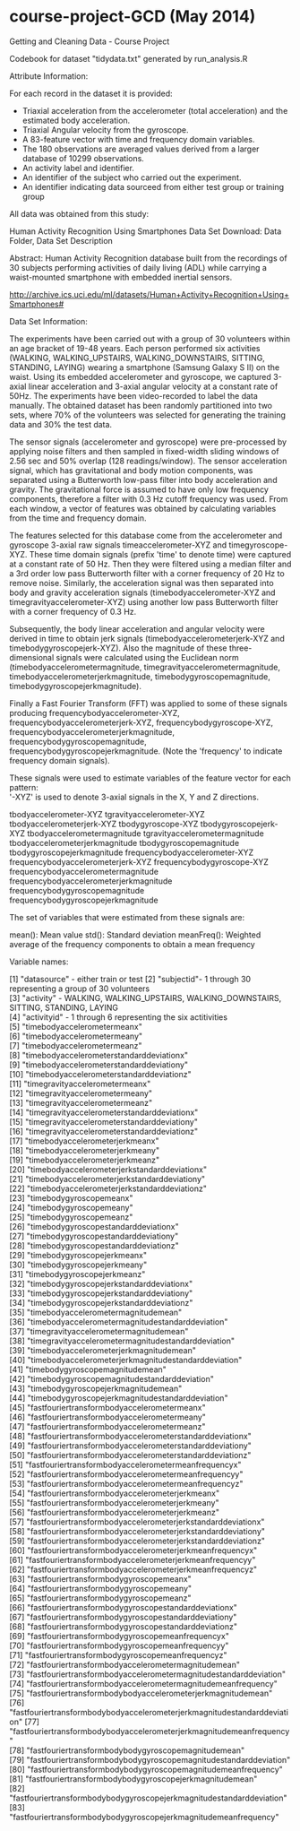course-project-GCD (May 2014)
===============

Getting and Cleaning Data - Course Project

Codebook for dataset "tidydata.txt" generated by run_analysis.R

Attribute Information:

For each record in the dataset it is provided: 
- Triaxial acceleration from the accelerometer (total acceleration) and the estimated body acceleration. 
- Triaxial Angular velocity from the gyroscope. 
- A 83-feature vector with time and frequency domain variables. 
- The 180 observations are averaged values derived from a larger database of 10299 observations.
- An activity label and identifier.
- An identifier of the subject who carried out the experiment.
- An identifier indicating data sourceed from either test group or training group

All data was obtained from this study:

Human Activity Recognition Using Smartphones Data Set 
Download: Data Folder, Data Set Description

Abstract: Human Activity Recognition database built from the recordings of 30 subjects performing activities of daily living (ADL) while carrying a waist-mounted smartphone with embedded inertial sensors.

http://archive.ics.uci.edu/ml/datasets/Human+Activity+Recognition+Using+Smartphones#

Data Set Information:

The experiments have been carried out with a group of 30 volunteers within an age bracket of 19-48 years. Each person performed six activities (WALKING, WALKING_UPSTAIRS, WALKING_DOWNSTAIRS, SITTING, STANDING, LAYING) wearing a smartphone (Samsung Galaxy S II) on the waist. Using its embedded accelerometer and gyroscope, we captured 3-axial linear acceleration and 3-axial angular velocity at a constant rate of 50Hz. The experiments have been video-recorded to label the data manually. The obtained dataset has been randomly partitioned into two sets, where 70% of the volunteers was selected for generating the training data and 30% the test data. 

The sensor signals (accelerometer and gyroscope) were pre-processed by applying noise filters and then sampled in fixed-width sliding windows of 2.56 sec and 50% overlap (128 readings/window). The sensor acceleration signal, which has gravitational and body motion components, was separated using a Butterworth low-pass filter into body acceleration and gravity. The gravitational force is assumed to have only low frequency components, therefore a filter with 0.3 Hz cutoff frequency was used. From each window, a vector of features was obtained by calculating variables from the time and frequency domain. 

The features selected for this database come from the accelerometer and gyroscope 3-axial raw signals timeaccelerometer-XYZ and timegyroscope-XYZ. These time domain signals (prefix 'time' to denote time) were captured at a constant rate of 50 Hz. Then they were filtered using a median filter and a 3rd order low pass Butterworth filter with a corner frequency of 20 Hz to remove noise. Similarly, the acceleration signal was then separated into body and gravity acceleration signals (timebodyaccelerometer-XYZ and timegravityaccelerometer-XYZ) using another low pass Butterworth filter with a corner frequency of 0.3 Hz. 

Subsequently, the body linear acceleration and angular velocity were derived in time to obtain jerk signals (timebodyaccelerometerjerk-XYZ and timebodygyroscopejerk-XYZ). Also the magnitude of these three-dimensional signals were calculated using the Euclidean norm (timebodyaccelerometermagnitude, timegravityaccelerometermagnitude, timebodyaccelerometerjerkmagnitude, timebodygyroscopemagnitude, timebodygyroscopejerkmagnitude). 

Finally a Fast Fourier Transform (FFT) was applied to some of these signals producing frequencybodyaccelerometer-XYZ, frequencybodyaccelerometerjerk-XYZ, frequencybodygyroscope-XYZ, frequencybodyaccelerometerjerkmagnitude, frequencybodygyroscopemagnitude, frequencybodygyroscopejerkmagnitude. (Note the 'frequency' to indicate frequency domain signals). 

These signals were used to estimate variables of the feature vector for each pattern:  
'-XYZ' is used to denote 3-axial signals in the X, Y and Z directions.

tbodyaccelerometer-XYZ
tgravityaccelerometer-XYZ
tbodyaccelerometerjerk-XYZ
tbodygyroscope-XYZ
tbodygyroscopejerk-XYZ
tbodyaccelerometermagnitude
tgravityaccelerometermagnitude
tbodyaccelerometerjerkmagnitude
tbodygyroscopemagnitude
tbodygyroscopejerkmagnitude
frequencybodyaccelerometer-XYZ
frequencybodyaccelerometerjerk-XYZ
frequencybodygyroscope-XYZ
frequencybodyaccelerometermagnitude
frequencybodyaccelerometerjerkmagnitude
frequencybodygyroscopemagnitude
frequencybodygyroscopejerkmagnitude

The set of variables that were estimated from these signals are: 

mean(): Mean value
std(): Standard deviation
meanFreq(): Weighted average of the frequency components to obtain a mean frequency


Variable names:

 [1] "datasource" - either train or test
 [2] "subjectid"- 1 through 30 representing a group of 30 volunteers                                                        
 [3] "activity" - WALKING, WALKING_UPSTAIRS, WALKING_DOWNSTAIRS, SITTING, STANDING, LAYING                                                              
 [4] "activityid" - 1 through 6 representing the six actitivities                                                          
 [5] "timebodyaccelerometermeanx"                                             
 [6] "timebodyaccelerometermeany"                                             
 [7] "timebodyaccelerometermeanz"                                             
 [8] "timebodyaccelerometerstandarddeviationx"                                
 [9] "timebodyaccelerometerstandarddeviationy"                                
[10] "timebodyaccelerometerstandarddeviationz"                                
[11] "timegravityaccelerometermeanx"                                          
[12] "timegravityaccelerometermeany"                                          
[13] "timegravityaccelerometermeanz"                                          
[14] "timegravityaccelerometerstandarddeviationx"                             
[15] "timegravityaccelerometerstandarddeviationy"                             
[16] "timegravityaccelerometerstandarddeviationz"                             
[17] "timebodyaccelerometerjerkmeanx"                                         
[18] "timebodyaccelerometerjerkmeany"                                         
[19] "timebodyaccelerometerjerkmeanz"                                         
[20] "timebodyaccelerometerjerkstandarddeviationx"                            
[21] "timebodyaccelerometerjerkstandarddeviationy"                            
[22] "timebodyaccelerometerjerkstandarddeviationz"                            
[23] "timebodygyroscopemeanx"                                                 
[24] "timebodygyroscopemeany"                                                 
[25] "timebodygyroscopemeanz"                                                 
[26] "timebodygyroscopestandarddeviationx"                                    
[27] "timebodygyroscopestandarddeviationy"                                    
[28] "timebodygyroscopestandarddeviationz"                                    
[29] "timebodygyroscopejerkmeanx"                                             
[30] "timebodygyroscopejerkmeany"                                             
[31] "timebodygyroscopejerkmeanz"                                             
[32] "timebodygyroscopejerkstandarddeviationx"                                
[33] "timebodygyroscopejerkstandarddeviationy"                                
[34] "timebodygyroscopejerkstandarddeviationz"                                
[35] "timebodyaccelerometermagnitudemean"                                     
[36] "timebodyaccelerometermagnitudestandarddeviation"                        
[37] "timegravityaccelerometermagnitudemean"                                  
[38] "timegravityaccelerometermagnitudestandarddeviation"                     
[39] "timebodyaccelerometerjerkmagnitudemean"                                 
[40] "timebodyaccelerometerjerkmagnitudestandarddeviation"                    
[41] "timebodygyroscopemagnitudemean"                                         
[42] "timebodygyroscopemagnitudestandarddeviation"                            
[43] "timebodygyroscopejerkmagnitudemean"                                     
[44] "timebodygyroscopejerkmagnitudestandarddeviation"                        
[45] "fastfouriertransformbodyaccelerometermeanx"                             
[46] "fastfouriertransformbodyaccelerometermeany"                             
[47] "fastfouriertransformbodyaccelerometermeanz"                             
[48] "fastfouriertransformbodyaccelerometerstandarddeviationx"                
[49] "fastfouriertransformbodyaccelerometerstandarddeviationy"                
[50] "fastfouriertransformbodyaccelerometerstandarddeviationz"                
[51] "fastfouriertransformbodyaccelerometermeanfrequencyx"                    
[52] "fastfouriertransformbodyaccelerometermeanfrequencyy"                    
[53] "fastfouriertransformbodyaccelerometermeanfrequencyz"                    
[54] "fastfouriertransformbodyaccelerometerjerkmeanx"                         
[55] "fastfouriertransformbodyaccelerometerjerkmeany"                         
[56] "fastfouriertransformbodyaccelerometerjerkmeanz"                         
[57] "fastfouriertransformbodyaccelerometerjerkstandarddeviationx"            
[58] "fastfouriertransformbodyaccelerometerjerkstandarddeviationy"            
[59] "fastfouriertransformbodyaccelerometerjerkstandarddeviationz"            
[60] "fastfouriertransformbodyaccelerometerjerkmeanfrequencyx"                
[61] "fastfouriertransformbodyaccelerometerjerkmeanfrequencyy"                
[62] "fastfouriertransformbodyaccelerometerjerkmeanfrequencyz"                
[63] "fastfouriertransformbodygyroscopemeanx"                                 
[64] "fastfouriertransformbodygyroscopemeany"                                 
[65] "fastfouriertransformbodygyroscopemeanz"                                 
[66] "fastfouriertransformbodygyroscopestandarddeviationx"                    
[67] "fastfouriertransformbodygyroscopestandarddeviationy"                    
[68] "fastfouriertransformbodygyroscopestandarddeviationz"                    
[69] "fastfouriertransformbodygyroscopemeanfrequencyx"                        
[70] "fastfouriertransformbodygyroscopemeanfrequencyy"                        
[71] "fastfouriertransformbodygyroscopemeanfrequencyz"                        
[72] "fastfouriertransformbodyaccelerometermagnitudemean"                     
[73] "fastfouriertransformbodyaccelerometermagnitudestandarddeviation"        
[74] "fastfouriertransformbodyaccelerometermagnitudemeanfrequency"            
[75] "fastfouriertransformbodybodyaccelerometerjerkmagnitudemean"             
[76] "fastfouriertransformbodybodyaccelerometerjerkmagnitudestandarddeviation"
[77] "fastfouriertransformbodybodyaccelerometerjerkmagnitudemeanfrequency"    
[78] "fastfouriertransformbodybodygyroscopemagnitudemean"                     
[79] "fastfouriertransformbodybodygyroscopemagnitudestandarddeviation"        
[80] "fastfouriertransformbodybodygyroscopemagnitudemeanfrequency"            
[81] "fastfouriertransformbodybodygyroscopejerkmagnitudemean"                 
[82] "fastfouriertransformbodybodygyroscopejerkmagnitudestandarddeviation"    
[83] "fastfouriertransformbodybodygyroscopejerkmagnitudemeanfrequency"    



